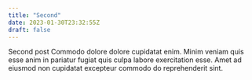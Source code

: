 ```yaml
---
title: "Second"
date: 2023-01-30T23:32:55Z
draft: false
---
```


Second post
Commodo dolore dolore cupidatat enim. Minim veniam quis esse anim in pariatur fugiat quis culpa labore exercitation esse. Amet ad eiusmod non cupidatat excepteur commodo do reprehenderit sint.